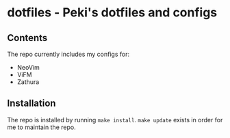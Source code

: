 # dotfiles - Peki's dotfiles and configs

## Contents

The repo currently includes my configs for:

- NeoVim
- ViFM
- Zathura

## Installation

The repo is installed by running `make install`. `make update` exists in order for me to maintain the repo.
